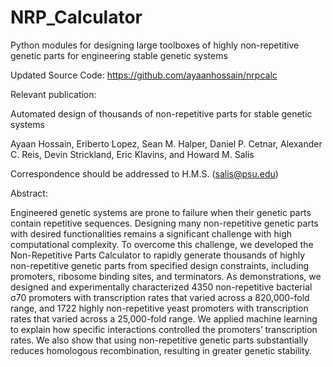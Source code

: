 # NRP_Calculator
Python modules for designing large toolboxes of highly non-repetitive genetic parts for engineering stable genetic systems

Updated Source Code: https://github.com/ayaanhossain/nrpcalc

Relevant publication:

Automated design of thousands of non-repetitive parts for stable genetic systems

Ayaan Hossain, Eriberto Lopez, Sean M. Halper, Daniel P. Cetnar, Alexander C. Reis, Devin Strickland, Eric Klavins, and Howard M. Salis

Correspondence should be addressed to H.M.S. (salis@psu.edu)

Abstract:

Engineered genetic systems are prone to failure when their genetic parts contain repetitive sequences. Designing many non-repetitive genetic parts with desired functionalities remains a significant challenge with high computational complexity. To overcome this challenge, we developed the Non-Repetitive Parts Calculator to rapidly generate thousands of highly non-repetitive genetic parts from specified design constraints, including promoters, ribosome binding sites, and terminators. As demonstrations, we designed and experimentally characterized 4350 non-repetitive bacterial σ70 promoters with transcription rates that varied across a 820,000-fold range, and 1722 highly non-repetitive yeast promoters with transcription rates that varied across a 25,000-fold range. We applied machine learning to explain how specific interactions controlled the promoters’ transcription rates. We also show that using non-repetitive genetic parts substantially reduces homologous recombination, resulting in greater genetic stability.

